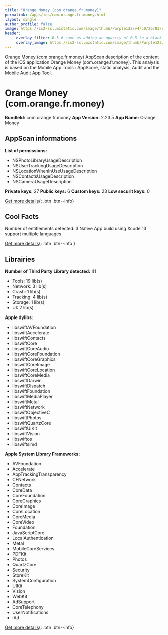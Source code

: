 ```yaml
---
title: "Orange Money (com.orange.fr.money)"
permalink: /apps/ios/com.orange.fr.money.html
layout: single
author_profile: false
image: https://is2-ssl.mzstatic.com/image/thumb/Purple122/v4/c0/26/83/c0268345-80e1-f121-b6e9-1f2de04cbe92/AppIcon-0-0-1x_U007emarketing-0-0-0-7-0-0-sRGB-0-0-0-GLES2_U002c0-512MB-85-220-0-0.png/512x512bb.jpg
header: 
     overlay_filter: 0.5 # same as adding an opacity of 0.5 to a black background
     overlay_image: https://is2-ssl.mzstatic.com/image/thumb/Purple122/v4/c0/26/83/c0268345-80e1-f121-b6e9-1f2de04cbe92/AppIcon-0-0-1x_U007emarketing-0-0-0-7-0-0-sRGB-0-0-0-GLES2_U002c0-512MB-85-220-0-0.png/512x512bb.jpg
---
```

Orange Money (com.orange.fr.money) AppScan description of the content of the iOS application Orange Money (com.orange.fr.money). This analysis is based on the Mobile App Tools : AppScore, static analysis, Audit and the Mobile Audit App Tool.

# Orange Money (com.orange.fr.money)

**BundleId:** com.orange.fr.money
**App Version:** 2.23.5
**App Name:** Orange Money


## AppScan informations 

**List of permissions:** 
- NSPhotoLibraryUsageDescription
- NSUserTrackingUsageDescription
- NSLocationWhenInUseUsageDescription
- NSContactsUsageDescription
- NSCameraUsageDescription
  
  
**Private keys:** 27
**Public keys:** 6
**Custom keys:** 23
**Low securit keys:** 0
  
[Get more details](/pricing.html){: .btn .btn--info}

## Cool Facts

Number of entitlements detected: 3
Native App
build using Xcode 13
support multiple languages
  
[Get more details](/pricing.html){: .btn .btn--info }

## Librairies 
**Number of Third Party Library detected:** 41
- Tools: 19 lib(s)
- Network: 3 lib(s)
- Crash: 1 lib(s)
- Tracking: 4 lib(s)
- Storage: 1 lib(s)
- UI: 2 lib(s)


**Apple dylibs:**
- libswiftAVFoundation
- libswiftAccelerate
- libswiftContacts
- libswiftCore
- libswiftCoreAudio
- libswiftCoreFoundation
- libswiftCoreGraphics
- libswiftCoreImage
- libswiftCoreLocation
- libswiftCoreMedia
- libswiftDarwin
- libswiftDispatch
- libswiftFoundation
- libswiftMediaPlayer
- libswiftMetal
- libswiftNetwork
- libswiftObjectiveC
- libswiftPhotos
- libswiftQuartzCore
- libswiftUIKit
- libswiftVision
- libswiftos
- libswiftsimd


**Apple System Library Frameworks:**
- AVFoundation
- Accelerate
- AppTrackingTransparency
- CFNetwork
- Contacts
- CoreData
- CoreFoundation
- CoreGraphics
- CoreImage
- CoreLocation
- CoreMedia
- CoreVideo
- Foundation
- JavaScriptCore
- LocalAuthentication
- Metal
- MobileCoreServices
- PDFKit
- Photos
- QuartzCore
- Security
- StoreKit
- SystemConfiguration
- UIKit
- Vision
- WebKit
- AdSupport
- CoreTelephony
- UserNotifications
- iAd


  
[Get more details](/pricing.html){: .btn .btn--info}

